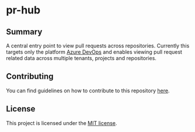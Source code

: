# pr-hub

## Summary

A central entry point to view pull requests across repositories. Currently this targets only the platform [Azure DevOps](https://dev.azure.com/) and enables viewing pull request related data across multiple tenants, projects and repositories.

## Contributing

You can find guidelines on how to contribute to this repository
[here](https://github.com/CodeNovum/pr-hub/blob/main/CONTRIBUTING.md).

## License

This project is licensed under the
[MIT license](https://github.com/CodeNovum/pr-hub/blob/main/LICENSE).
